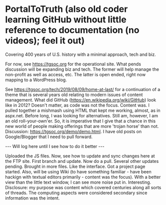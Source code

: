 # PortalToTruth (also old coder learning GitHub without little reference to documentation (no videos); feel it out) 
Covering 400 years of U.S. history with a minimal approach, tech and biz.

For now, see https://tgsoc.org for the operational site. What pends discussion will be expanding biz and tech. The former will help manage the non-profit as well as access, etc. The latter is open ended, right now mapping to a WordPress blog. 

See https://tgsoc.org/tech/2019/08/09/home-at-last/ for a continuation of a theme that is several years old relating to modern issues of content management. What did GitHub (https://en.wikipedia.org/wiki/GitHub) look like in 2012? Doesn't matter, as code was not the focus. Content was. I pulled together a mishmash using HTML that kept me working, almost, as in aspx.net. Before long, I was looking for alternatives. Still am, however, I am an old roll-your-own'er. So, it is imperative that I give that a chance in this new world of people making offerings that are more 'trojan horse' than not. Discussion: https://tgsoc.org/demo/demo.html. I have old posts on Google/Blogger that I need to pull forward.  

--- Will log here until I see how to do it better ---

Uploaded the JS files. 
Now, see how to update and sync changes here at the FTP site. 
First branch and update. Now do a pull. Several other updates pending. 
Brought in more files. Like the interface. Got a project page started. 
Also, will be using Wiki (to have something familiar - have been hackign with textual editors primarily - content was the focus). 
With a better view than the little text window, I can see more noise put in. Interesting. 
Disclosure: my purpose was content which covered centuries along all sorts of threads. The computing aspects were considered secondary since information was the intent.  
